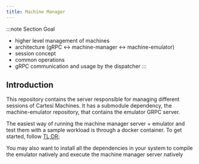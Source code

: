 ```yaml
---
title: Machine Manager
---
```


:::note Section Goal
- higher level management of machines
- architecture (gRPC <-> machine-manager <-> machine-emulator)
- session concept
- common operations
- gRPC communication and usage by the dispatcher
:::

## Introduction

This repository contains the server responsible for managing different sessions of Cartesi Machines. It has a submodule dependency, the machine-emulator repository, that contains the emulator GRPC server.

The easiest way of running the machine manager server + emulator and test them with a sample workload is through a docker container. To get started, follow [TL;DR;](#tldr)

You may also want to install all the dependencies in your system to compile the emulator natively and execute the machine manager server natively

